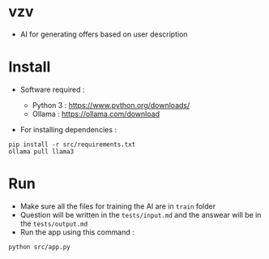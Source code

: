 # vzv

* AI for generating offers based on user description

# Install

* Software required :
  
  - Python 3 : https://www.python.org/downloads/
  - Ollama : https://ollama.com/download 

* For installing dependencies :
```
pip install -r src/requirements.txt
ollama pull llama3
```

# Run

* Make sure all the files for training the AI are in ```train``` folder
* Question will be written in the ```tests/input.md``` and the answear will be in the ```tests/output.md```
* Run the app using this command :
```
python src/app.py
```

